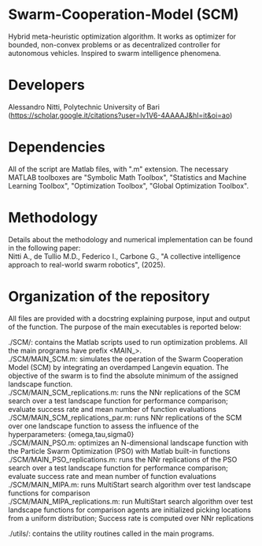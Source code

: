 # Swarm-Cooperation-Model (SCM)
Hybrid meta-heuristic optimization algorithm. It works as optimizer for bounded, non-convex problems or as decentralized controller for autonomous vehicles. Inspired to swarm intelligence phenomena.  

# Developers
Alessandro Nitti, Polytechnic University of Bari (https://scholar.google.it/citations?user=lv1V6-4AAAAJ&hl=it&oi=ao)  

# Dependencies
All of the script are Matlab files, with ".m" extension. The necessary MATLAB toolboxes are 
"Symbolic Math Toolbox", "Statistics and Machine Learning Toolbox", "Optimization Toolbox", "Global Optimization Toolbox". 

# Methodology
Details about the methodology and numerical implementation can be found in the following paper:  
Nitti A., de Tullio M.D., Federico I., Carbone G., "A collective intelligence approach to real-world swarm robotics", (2025).

# Organization of the repository
All files are provided with a docstring explaining purpose, input and output of the function. The purpose of the main executables is reported below:  

./SCM/: contains the Matlab scripts used to run optimization problems. All the main programs have prefix <MAIN_>.  
./SCM/MAIN_SCM.m: simulates the operation of the Swarm Cooperation Model (SCM) by integrating an overdamped Langevin equation. The objective of the swarm is to find the absolute minimum of the assigned landscape function.   
./SCM/MAIN_SCM_replications.m: runs the NNr replications of the SCM search over a test landscape function for performance comparison; evaluate success rate and mean number of function evaluations   
./SCM/MAIN_SCM_replications_par.m: runs NNr replications of the SCM over one landscape function to assess the influence of the hyperparameters: {omega,tau,sigma0}   
./SCM/MAIN_PSO.m: optimizes an N-dimensional landscape function with the Particle Swarm Optimization (PSO) with Matlab built-in functions   
./SCM/MAIN_PSO_replications.m: runs the NNr replications of the PSO search over a test landscape function for performance comparison; evaluate success rate and mean number of function evaluations   
./SCM/MAIN_MIPA.m: runs MultiStart search algorithm over test landscape functions for comparison   
./SCM/MAIN_MIPA_replications.m: run MultiStart search algorithm over test landscape functions for comparison agents are initialized picking locations from a uniform distribution; Success rate is computed over NNr replications   

./utils/: contains the utility routines called in the main programs. 
